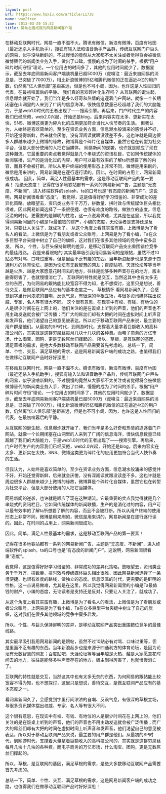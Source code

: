 ```yaml
---
layout: post
url: https://www.huxiu.com/article/11738
name: way2free
time: 2013-03-20 15:52
title: 屌丝态度成就的网易新闻客户端
---
```

在移动互联网时代，网易一直不温不火。腾讯有微信，新浪有微博，百度有地图（最近还杀入手机助手），搜狐有输入法和语音助手产品群，传统互联网门户巨头的网易，似乎没啥新鲜的，不过慢慢的竟然从大家都不太关注或者觉得将会被微信微博替代的新闻类业务入手，做出了口碑，慢慢的成为了时间的杀手。根据“用户碎片时间守恒”理论，一个应用占的时间多了，其他的应用时间就少了，数据显示，截至去年底网易新闻客户端装机量已超5000万（虎嗅注：最近来自网易的消息是，已突破了7000万），相比新浪微博的5亿和腾讯微信的正在逼近4亿的用户数，仍然离“亿人俱乐部”差距甚远，但是也不可小觑，因为，也许这是人性回归的代表，在最初喧嚣后的平静。 我们真的喜欢碎片化生存吗？ 从互联网的诞生起，信息爆炸就开始了，我们当年是多么好奇和热情的追逐着门户网站，就像一个长期闭塞在山洞里的人来到了广阔的信息海洋，很快信息数量已经超越了我们的大脑能力，于是web1.0时代的王者出现了——搜索引擎。再后来，门户时代生产的内容我们已经厌倦，web2.0兴起，开始还是blog，后来内容实在太多、更新实在太快，SNS、微博这类更为碎片化的应用更加符合当代人快节奏的生活。 但我认为，人始终是喜欢简单的，至少在资讯业务方面，信息潮水般涌来的感觉并不好，开始还觉得新鲜，后来就会厌倦，没有深阅读就跟没读差不多。这也许就是周边很多人群越来越少上微博的缘故，微博算是个碎片化自媒体，虽然它也在转型为社交平台，但是大部分使用的人把它当媒体。 网易新闻的逆袭，也许就是顺应了现在这种潮流。它最重要的卖点我觉得就是几个串烧式的资讯栏目，它如同传统媒体的新闻联播，生产的是消化过的内容，用户可以最有效率的了解ta所想要了解的内容，而且不会被打断。所以从用户终端的使用形态上非常不同，微博是用来刷的，微信是用来讲的，网易新闻是在逐行逐行读的。因此，在时间的占用上，网易新闻很成功。 因此，简单，满足人性最基本的需求，这是移动互联网产品的第一要素！ 拒绝无态度！ 记得在很多地铁站都有一系列的网易新闻广告，主题是“无态度、不新闻”，进入终端软件的splash，ta的口号也是“有态度的新闻门户”。这说明，网易新闻很看重“态度”。 我觉得，这是值得好好学习借鉴的、非常成功的差异化策略。放眼望去，资讯类业务千千万万，拼数量、拼时效与传统媒体巨头相比很难，因此网易新闻选择了一条很便捷、也很有难度的路线，做独立的态度。信息泛滥的时代，更需要的是鲜明的性格，这一点说易做难，尤其是在这里，所以我觉得网易新闻里的小编是Ta最值钱的财产，小编的态度，无论读者是支持还是反对，只要让人关注了，就成功了。 从这个角度上看其实蛮有趣，上微博是为了看名人的看法，上微信是为了看朋友或者公众账号，上网易是为了看小编，Ta在众多巨型平台夹缝中树立了自己的旗帜，这对我们在很多其他领域的竞争中蛮多启发。 所以，个性，与巨头保持鲜明的差异，是移动互联网产品突出重围错位竞争的最佳线路。 我是来看跟帖的 其实最早吸引我用网易新闻的是跟帖，虽然不过10贴必有对骂、口味过重等，但是里面不乏有趣的东西。当年新浪起步也是来源于四通利方的体育论坛，是因为论坛有无数智慧的网友；百度贴吧、天涯论坛等等当年越是火热、越是大家愿意花时间去的地方，往往是能够多种声音存在的地方，版主删得厉害了，也就慢慢消亡了。 互联网的特性就是交互，当然这其中也有太多无奈的东西，为何网易的跟帖能比较宽容不得为知，也不想探讨，这里只是想说，善待交互，是做互联网产品应有的基本态度之一。 草根情怀 看网易新闻久了，会感觉到字里行间浓浓的自嘲、反讽气息，有很深的草根立场，与很多资讯媒体摆出权威、专家、名人等有很大不同。 这个很有意思，在现实中有权、有钱、有地位的人是很少时间花在上网上的，他们关注的是在饭桌上听到的声音，他们的声音也不用主动发送就会被广泛传播；而广大的屌丝们却有大把的时间在虚拟时间上听声音和发声音，他们渴望自己的意见被表达，所以对于移动互联网产品来说，最主要的用户群是他们。从最初的SP时代，到网游时代，支撑着大量拿着巨额收入的高科技公司的，其实就是这群穷屌丝每月几块十几块的各种费。而电子商务的万亿市场，什么淘宝、团购，更是无数屌丝们撑起的。 所以，草根，是互联网的基因，满足草根的需求，是绝大多数移动互联网产品需要首先考虑的。 总结一下，简单、个性、交互、满足草根的需求，这是网易新闻客户端的成功之路，也值得我们在做移动互联网产品时好好深思！

在移动互联网时代，网易一直不温不火。腾讯有微信，新浪有微博，百度有地图（最近还杀入手机助手），搜狐有输入法和语音助手产品群，传统互联网门户巨头的网易，似乎没啥新鲜的，不过慢慢的竟然从大家都不太关注或者觉得将会被微信微博替代的新闻类业务入手，做出了口碑，慢慢的成为了时间的杀手。根据“用户碎片时间守恒”理论，一个应用占的时间多了，其他的应用时间就少了，数据显示，截至去年底网易新闻客户端装机量已超5000万（虎嗅注：最近来自网易的消息是，已突破了7000万），相比新浪微博的5亿和腾讯微信的正在逼近4亿的用户数，仍然离“亿人俱乐部”差距甚远，但是也不可小觑，因为，也许这是人性回归的代表，在最初喧嚣后的平静。

从互联网的诞生起，信息爆炸就开始了，我们当年是多么好奇和热情的追逐着门户网站，就像一个长期闭塞在山洞里的人来到了广阔的信息海洋，很快信息数量已经超越了我们的大脑能力，于是web1.0时代的王者出现了——搜索引擎。再后来，门户时代生产的内容我们已经厌倦，web2.0兴起，开始还是blog，后来内容实在太多、更新实在太快，SNS、微博这类更为碎片化的应用更加符合当代人快节奏的生活。

但我认为，人始终是喜欢简单的，至少在资讯业务方面，信息潮水般涌来的感觉并不好，开始还觉得新鲜，后来就会厌倦，没有深阅读就跟没读差不多。这也许就是周边很多人群越来越少上微博的缘故，微博算是个碎片化自媒体，虽然它也在转型为社交平台，但是大部分使用的人把它当媒体。

网易新闻的逆袭，也许就是顺应了现在这种潮流。它最重要的卖点我觉得就是几个串烧式的资讯栏目，它如同传统媒体的新闻联播，生产的是消化过的内容，用户可以最有效率的了解ta所想要了解的内容，而且不会被打断。所以从用户终端的使用形态上非常不同，微博是用来刷的，微信是用来讲的，网易新闻是在逐行逐行读的。因此，在时间的占用上，网易新闻很成功。

因此，简单，满足人性最基本的需求，这是移动互联网产品的第一要素！

记得在很多地铁站都有一系列的网易新闻广告，主题是“无态度、不新闻”，进入终端软件的splash，ta的口号也是“有态度的新闻门户”。这说明，网易新闻很看重“态度”。

我觉得，这是值得好好学习借鉴的、非常成功的差异化策略。放眼望去，资讯类业务千千万万，拼数量、拼时效与传统媒体巨头相比很难，因此网易新闻选择了一条很便捷、也很有难度的路线，做独立的态度。信息泛滥的时代，更需要的是鲜明的性格，这一点说易做难，尤其是在这里，所以我觉得网易新闻里的小编是Ta最值钱的财产，小编的态度，无论读者是支持还是反对，只要让人关注了，就成功了。

从这个角度上看其实蛮有趣，上微博是为了看名人的看法，上微信是为了看朋友或者公众账号，上网易是为了看小编，Ta在众多巨型平台夹缝中树立了自己的旗帜，这对我们在很多其他领域的竞争中蛮多启发。

所以，个性，与巨头保持鲜明的差异，是移动互联网产品突出重围错位竞争的最佳线路。

其实最早吸引我用网易新闻的是跟帖，虽然不过10贴必有对骂、口味过重等，但是里面不乏有趣的东西。当年新浪起步也是来源于四通利方的体育论坛，是因为论坛有无数智慧的网友；百度贴吧、天涯论坛等等当年越是火热、越是大家愿意花时间去的地方，往往是能够多种声音存在的地方，版主删得厉害了，也就慢慢消亡了。

互联网的特性就是交互，当然这其中也有太多无奈的东西，为何网易的跟帖能比较宽容不得为知，也不想探讨，这里只是想说，善待交互，是做互联网产品应有的基本态度之一。

看网易新闻久了，会感觉到字里行间浓浓的自嘲、反讽气息，有很深的草根立场，与很多资讯媒体摆出权威、专家、名人等有很大不同。

这个很有意思，在现实中有权、有钱、有地位的人是很少时间花在上网上的，他们关注的是在饭桌上听到的声音，他们的声音也不用主动发送就会被广泛传播；而广大的屌丝们却有大把的时间在虚拟时间上听声音和发声音，他们渴望自己的意见被表达，所以对于移动互联网产品来说，最主要的用户群是他们。从最初的SP时代，到网游时代，支撑着大量拿着巨额收入的高科技公司的，其实就是这群穷屌丝每月几块十几块的各种费。而电子商务的万亿市场，什么淘宝、团购，更是无数屌丝们撑起的。

所以，草根，是互联网的基因，满足草根的需求，是绝大多数移动互联网产品需要首先考虑的。

总结一下，简单、个性、交互、满足草根的需求，这是网易新闻客户端的成功之路，也值得我们在做移动互联网产品时好好深思！


